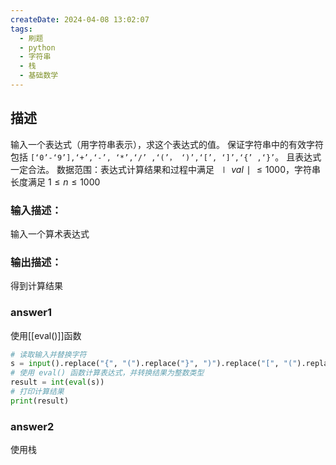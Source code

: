 ```yaml
---
createDate: 2024-04-08 13:02:07
tags:
  - 刷题
  - python
  - 字符串
  - 栈
  - 基础数学
---
```

## 描述
输入一个表达式（用字符串表示），求这个表达式的值。
保证字符串中的有效字符包括 `[‘0’-‘9’],‘+’,‘-’, ‘*’,‘/’ ,‘(’， ‘)’,‘[’, ‘]’,‘{’ ,‘}’`。
且表达式一定合法。
数据范围：表达式计算结果和过程中满足 $∣val∣≤1000$，字符串长度满足 $1≤n≤1000$ 
### 输入描述：
输入一个算术表达式
### 输出描述：
得到计算结果
### answer1
使用[[eval()]]函数
```python
# 读取输入并替换字符
s = input().replace("{", "(").replace("}", ")").replace("[", "(").replace("]", ")")
# 使用 eval() 函数计算表达式，并转换结果为整数类型
result = int(eval(s))
# 打印计算结果
print(result)
```
### answer2
使用栈
```python

```
